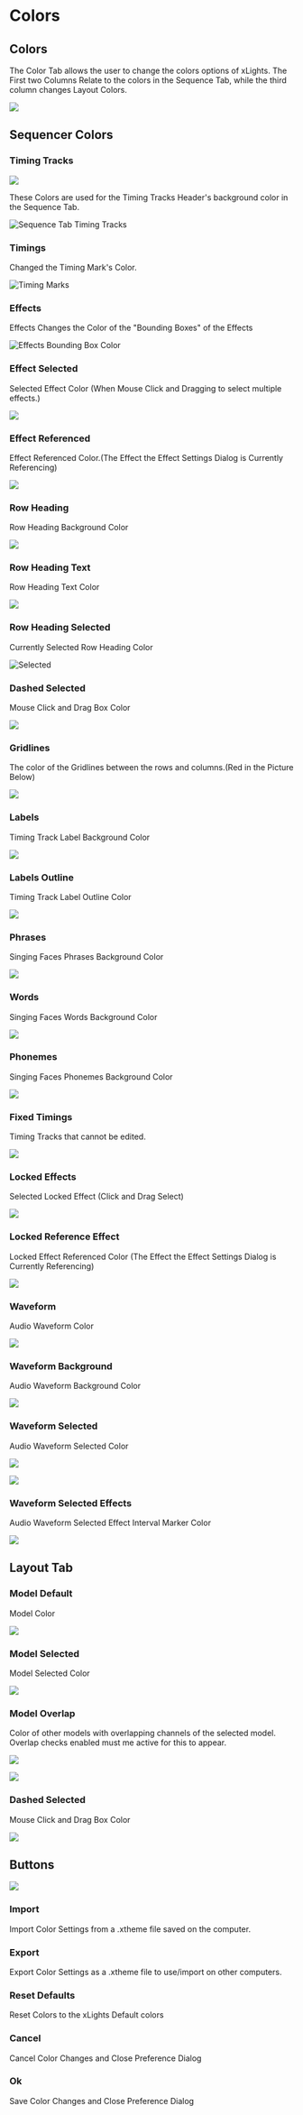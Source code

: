 # Colors

## Colors

The Color Tab allows the user to change the colors options of xLights. The First two Columns Relate to the colors in the Sequence Tab, while the third column changes Layout Colors.

![](<../../../../.gitbook/assets/image (572).png>)

## Sequencer Colors

### Timing Tracks

![](<../../../../.gitbook/assets/image (148).png>)

These Colors are used for the Timing Tracks Header's background color in the Sequence Tab.

![Sequence Tab Timing Tracks](<../../../../.gitbook/assets/image (276).png>)

### Timings

Changed the Timing Mark's Color.

![Timing Marks](<../../../../.gitbook/assets/image (652).png>)

### Effects

Effects Changes the Color of the "Bounding Boxes" of the Effects

![Effects Bounding Box Color](<../../../../.gitbook/assets/image (131).png>)

### Effect Selected

Selected Effect Color (When Mouse Click and Dragging to select multiple effects.)

![](<../../../../.gitbook/assets/image (182).png>)

### Effect Referenced

Effect Referenced Color.(The Effect the Effect Settings Dialog is Currently Referencing)

![](<../../../../.gitbook/assets/image (236).png>)

### Row Heading

Row Heading Background Color

![](<../../../../.gitbook/assets/image (415).png>)

### Row Heading Text

Row Heading Text Color

![](<../../../../.gitbook/assets/image (984).png>)

### Row Heading Selected

Currently Selected Row Heading Color

![Selected](<../../../../.gitbook/assets/image (645).png>)

### Dashed Selected

Mouse Click and Drag Box Color

![](<../../../../.gitbook/assets/image (1129).png>)

### Gridlines

The color of the Gridlines between the rows and columns.(Red in the Picture Below)

![](<../../../../.gitbook/assets/image (279).png>)

### Labels

Timing Track Label Background Color

![](<../../../../.gitbook/assets/image (724).png>)

### Labels Outline

Timing Track Label Outline Color

![](<../../../../.gitbook/assets/image (160).png>)

### Phrases

Singing Faces Phrases Background Color

![](<../../../../.gitbook/assets/image (791).png>)

### Words

Singing Faces Words Background Color

![](<../../../../.gitbook/assets/image (782).png>)

### Phonemes

Singing Faces Phonemes Background Color

![](<../../../../.gitbook/assets/image (1085).png>)

### Fixed Timings

Timing Tracks that cannot be edited.

![](<../../../../.gitbook/assets/image (874).png>)

### Locked Effects

Selected Locked Effect (Click and Drag Select)

![](<../../../../.gitbook/assets/image (1134).png>)

### Locked Reference Effect

Locked Effect Referenced Color (The Effect the Effect Settings Dialog is Currently Referencing)

![](<../../../../.gitbook/assets/image (197).png>)

### Waveform

Audio Waveform Color

![](<../../../../.gitbook/assets/image (1014).png>)

### Waveform Background

Audio Waveform Background Color

![](<../../../../.gitbook/assets/image (588).png>)

### Waveform Selected

Audio Waveform Selected Color

![](<../../../../.gitbook/assets/image (588).png>)

![](<../../../../.gitbook/assets/image (910).png>)

### Waveform Selected Effects

Audio Waveform Selected Effect Interval Marker Color

![](<../../../../.gitbook/assets/image (840).png>)

## Layout Tab

### Model Default

Model Color

![](<../../../../.gitbook/assets/image (404).png>)

### Model Selected

Model Selected Color

![](<../../../../.gitbook/assets/image (1012).png>)

### Model Overlap

Color of other models with overlapping channels of the selected model. Overlap checks enabled must me active for this to appear.

![](<../../../../.gitbook/assets/image (573).png>)

![](<../../../../.gitbook/assets/image (1113).png>)

### Dashed Selected

Mouse Click and Drag Box Color

![](<../../../../.gitbook/assets/image (817).png>)

## Buttons

![](<../../../../.gitbook/assets/image (757).png>)

### Import

Import Color Settings from a .xtheme file saved on the computer.

### Export

Export Color Settings as a .xtheme file to use/import on other computers.

### Reset Defaults

Reset Colors to the xLights Default colors

### Cancel

Cancel Color Changes and Close Preference Dialog

### Ok

Save Color Changes and Close Preference Dialog

